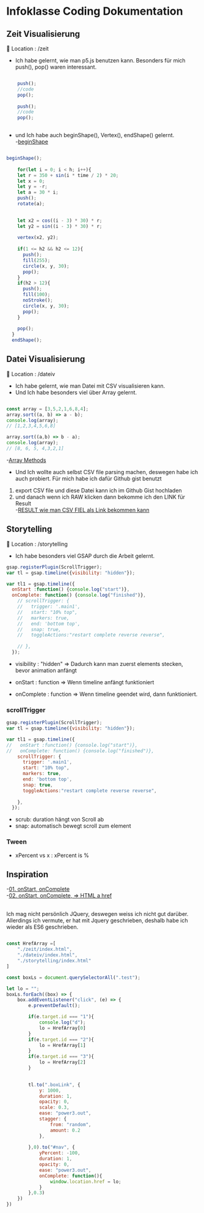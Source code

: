# Infoklasse Coding Dokumentation

## Zeit Visualisierung
📍 Location : /zeit

- Ich habe gelernt, wie man p5.js benutzen kann. Besonders für mich push(), pop() waren interessant.
``` javascript

    push();
    //code
    pop();
  
    push();
    //code
    pop();
    
```

- und Ich habe auch beginShape(), Vertex(), endShape() gelernt.<br />
-[beginShape](https://p5js.org/reference/#/p5/beginShape)
``` javascript

beginShape();
    
    for(let i = 0; i < h; i++){
    let r = 350 + sin(i * time / 2) * 20;
    let x = 0;
    let y = -r;
    let a = 30 * i;
    push();
    rotate(a);

    
    let x2 = cos((i - 3) * 30) * r;
    let y2 = sin((i - 3) * 30) * r;
  
    vertex(x2, y2);
    
    if(1 <= h2 && h2 <= 12){
      push();
      fill(255);
      circle(x, y, 30);
      pop();
    }
    if(h2 > 12){
      push();
      fill(100);
      noStroke();
      circle(x, y, 30);
      pop();
    }
    
    pop();
  }
  endShape();
```


## Datei Visualisierung
📍 Location : /dateiv

- Ich habe gelernt, wie man Datei mit CSV visualisieren kann.
- Und Ich habe besonders viel über Array gelernt.
``` javascript

const array = [3,5,2,1,6,8,4];
array.sort((a, b) => a - b);
console.log(array);
// [1,2,3,4,5,6,8]

array.sort((a,b) => b - a);
console.log(array);
// [8, 6, 5, 4,3,2,1]
```
-[Array Methods](https://developer.mozilla.org/en-US/docs/Web/JavaScript/Reference/Global_Objects/Array)

- Und Ich wollte auch selbst CSV file parsing machen, deswegen habe ich auch probiert.
Für mich habe ich dafür Github gist benutzt
1. export CSV file und diese Datei kann ich im Github Gist hochladen
2. und danach wenn ich RAW klicken dann bekomme ich den LINK für Result<br />
-[RESULT wie man CSV FIEL als Link bekommen kann](https://gist.githubusercontent.com/DainPark-web/ec078c35b17aaa7058c2ece82a79bee5/raw/gistfile1.txt)

## Storytelling
📍 Location : /storytelling

- Ich habe besonders viel GSAP durch die Arbeit gelernt.

``` javascript
gsap.registerPlugin(ScrollTrigger);
var tl = gsap.timeline({visibility: "hidden"});

var tl1 = gsap.timeline({
  onStart :function() {console.log("start")},
  onComplete: function() {console.log("finished")},
    // scrollTrigger: { 
    //   trigger: '.main1',
    //   start: "10% top",
    //   markers: true,
    //   end: 'bottom top',
    //   snap: true, 
    //   toggleActions:"restart complete reverse reverse",
      
    // },
  });
```
* visibility : "hidden" 
=> Dadurch kann man zuerst elements stecken, bevor animation anfängt

* onStart : function
=> Wenn timeline anfängt funktioniert

* onComplete : function
=> Wenn timeline geendet wird, dann funktioniert.


### scrollTrigger 
```javascript
gsap.registerPlugin(ScrollTrigger);
var tl = gsap.timeline({visibility: "hidden"});

var tl1 = gsap.timeline({
//   onStart :function() {console.log("start")},
//   onComplete: function() {console.log("finished")},
    scrollTrigger: { 
      trigger: '.main1',
      start: "10% top",
      markers: true,
      end: 'bottom top',
      snap: true, 
      toggleActions:"restart complete reverse reverse",
      
    },
  });

```
* scrub: duration hängt von Scroll ab
* snap: automatisch bewegt scroll zum element


### Tween
* xPercent vs x : xPercent is % 



## Inspiration
-[01. onStart, onComplete](https://greensock.com/forums/topic/19722-proper-use-of-oncomplete-callback/)<br />
-[02. onStart, onComplete, => HTML a href](https://greensock.com/forums/topic/17408-open-a-link-after-tweening/)


<br>
Ich mag nicht persönlich JQuery, deswegen weiss ich nicht gut darüber. Allerdings ich vermute, er hat mit Jquery geschrieben, deshalb habe ich wieder als ES6 geschrieben. 

``` javascript

const HrefArray =[
    "./zeit/index.html",
    "./dateiv/index.html",
    "./storytelling/index.html"
]

const boxLs = document.querySelectorAll(".test");

let lo = "";
boxLs.forEach((box) => {
    box.addEventListener("click", (e) => {
        e.preventDefault();

        if(e.target.id === "1"){
            console.log("d");
            lo = HrefArray[0]
        }
        if(e.target.id === "2"){
            lo = HrefArray[1]
        }
        if(e.target.id === "3"){
            lo = HrefArray[2]
        }
       

        tl.to(".boxLink", {
            y: 1000,
            duration: 1,
            opacity: 0,
            scale: 0.3,
            ease: "power3.out",
            stagger: {
                from: "random",
                amount: 0.2
            },
            
        },0).to("#nav", {
            yPercent: -100,
            duration: 1,
            opacity: 0,
            ease: "power3.out",
            onComplete: function(){
                window.location.href = lo;
            }
        },0.3)
    })
})
```
